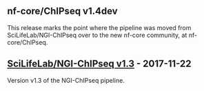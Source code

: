 ## nf-core/ChIPseq v1.4dev
This release marks the point where the pipeline was moved from SciLifeLab/NGI-ChIPseq
over to the new nf-core community, at nf-core/ChIPseq.


## [SciLifeLab/NGI-ChIPseq v1.3](https://github.com/SciLifeLab/NGI-ChIPseq/releases/tag/v1.3) - 2017-11-22
Version v1.3 of the NGI-ChIPseq pipeline.
